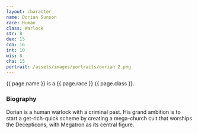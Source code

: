 ```yaml
---
layout: character
name: Dorian Sunson
race: Human
class: Warlock
str: 8
dex: 15
con: 16
int: 10
wis: 8
cha: 15
portrait: /assets/images/portraits/dorian 2.png
---
```


{{ page.name }} is a {{ page.race }} {{ page.class }}.

### Biography

Dorian is a human warlock with a criminal past. His grand ambition is to start a get-rich-quick scheme by creating a mega-church cult that worships the Decepticons, with Megatron as its central figure.
